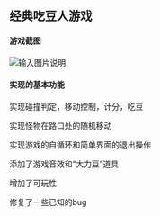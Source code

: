 ##  **经典吃豆人游戏** 

#### 游戏截图
![输入图片说明](https://images.gitee.com/uploads/images/2018/1201/153127_180cce30_2330136.png "截图.PNG")

#### 实现的基本功能

实现碰撞判定，移动控制，计分，吃豆

实现怪物在路口处的随机移动

实现游戏的自循环和简单界面的退出操作

添加了游戏音效和“大力豆”道具

增加了可玩性

修复了一些已知的bug